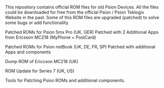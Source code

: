 This repository contains official ROM files for old Psion Devices.
All the files could be downloaded for free from the official Psion / Psion Teklogix Website in the past.
Some of this ROM files are upgraded (patched) to solve some bugs or add functionality.

Patched ROMs for Psion 5mx Pro (UK, GER)
Patched with 2 Additional Apps from Ericsson MC218 (MyPhone + PostCard)

Patched ROMs for Psion netBook (UK, DE, FR, SP)
Patched with additional Apps and components

Dump ROM of Ericcson MC218 (UK)

ROM Update for Series 7 (UK, US)

Tools for Patching Psion ROMs and additional components.
